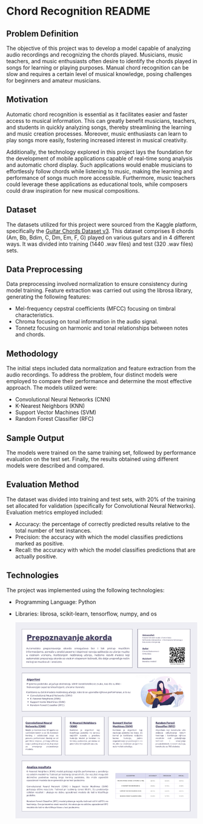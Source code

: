 # Chord Recognition README

## Problem Definition
The objective of this project was to develop a model capable of analyzing audio recordings and recognizing the chords played. Musicians, music teachers, and music enthusiasts often desire to identify the chords played in songs for learning or playing purposes. Manual chord recognition can be slow and requires a certain level of musical knowledge, posing challenges for beginners and amateur musicians.

## Motivation
Automatic chord recognition is essential as it facilitates easier and faster access to musical information. This can greatly benefit musicians, teachers, and students in quickly analyzing songs, thereby streamlining the learning and music creation processes. Moreover, music enthusiasts can learn to play songs more easily, fostering increased interest in musical creativity.

Additionally, the technology explored in this project lays the foundation for the development of mobile applications capable of real-time song analysis and automatic chord display. Such applications would enable musicians to effortlessly follow chords while listening to music, making the learning and performance of songs much more accessible. Furthermore, music teachers could leverage these applications as educational tools, while composers could draw inspiration for new musical compositions.

## Dataset
The datasets utilized for this project were sourced from the Kaggle platform, specifically the [Guitar Chords Dataset v3](https://www.kaggle.com/mattcarter865/guitar-chords-dataset-v3). This dataset comprises 8 chords (Am, Bb, Bdim, C, Dm, Em, F, G) played on various guitars and in 4 different ways. It was divided into training (1440 .wav files) and test (320 .wav files) sets.

## Data Preprocessing
Data preprocessing involved normalization to ensure consistency during model training. Feature extraction was carried out using the librosa library, generating the following features:
- Mel-frequency cepstral coefficients (MFCC) focusing on timbral characteristics.
- Chroma focusing on tonal information in the audio signal.
- Tonnetz focusing on harmonic and tonal relationships between notes and chords.

## Methodology
The initial steps included data normalization and feature extraction from the audio recordings. To address the problem, four distinct models were employed to compare their performance and determine the most effective approach. The models utilized were:
- Convolutional Neural Networks (CNN)
- K-Nearest Neighbors (KNN)
- Support Vector Machines (SVM)
- Random Forest Classifier (RFC)

## Sample Output
The models were trained on the same training set, followed by performance evaluation on the test set. Finally, the results obtained using different models were described and compared.

## Evaluation Method
The dataset was divided into training and test sets, with 20% of the training set allocated for validation (specifically for Convolutional Neural Networks). Evaluation metrics employed included:
- Accuracy: the percentage of correctly predicted results relative to the total number of test instances.
- Precision: the accuracy with which the model classifies predictions marked as positive.
- Recall: the accuracy with which the model classifies predictions that are actually positive.

## Technologies
The project was implemented using the following technologies:
- Programming Language: Python
- Libraries: librosa, scikit-learn, tensorflow, numpy, and os

  ![Poster](Poster.png)

